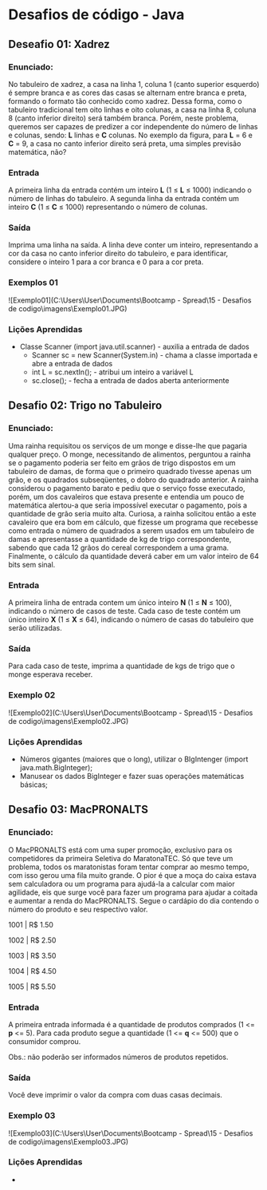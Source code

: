 # Desafios de código - Java



## Deseafio 01: Xadrez

### Enunciado: 

No tabuleiro de xadrez, a casa na linha 1, coluna 1 (canto superior esquerdo) é sempre branca e as cores das casas se alternam entre branca e preta, formando o formato tão conhecido como xadrez. Dessa forma, como o tabuleiro tradicional tem oito linhas e oito colunas, a casa na linha 8, coluna 8 (canto inferior direito) será também branca. Porém, neste problema, queremos ser capazes de predizer a cor independente do número de linhas e colunas, sendo: **L** linhas e **C** colunas. No exemplo da figura, para **L** = 6 e **C** = 9, a casa no canto inferior direito será preta, uma simples previsão matemática, não?



### Entrada

A primeira linha da entrada contém um inteiro **L** (1 ≤ **L** ≤ 1000) indicando o número de linhas do tabuleiro.
A segunda linha da entrada contém um inteiro **C** (1 ≤ **C** ≤ 1000) representando o número de colunas.



### Saída 

Imprima uma linha na saída. A linha deve conter um inteiro, representando a cor da casa no canto inferior direito do tabuleiro, e para identificar, considere o inteiro 1 para a cor branca e 0 para a cor preta.

### Exemplos 01

![Exemplo01](C:\Users\User\Documents\Bootcamp - Spread\15 - Desafios de codigo\imagens\Exemplo01.JPG)



### Lições Aprendidas

- Classe Scanner (import java.util.scanner) - auxilia a entrada de dados
  - Scanner sc = new Scanner(System.in) - chama a classe importada e abre a entrada de dados
  - int L = sc.nextIn(); - atribui um inteiro a variável L
  - sc.close(); - fecha a entrada de dados aberta anteriormente



## Desafio 02: Trigo no Tabuleiro



### Enunciado:

Uma rainha requisitou os serviços de um monge e disse-lhe que pagaria qualquer preço. O monge, necessitando de alimentos, perguntou a rainha se o pagamento poderia ser feito em grãos de trigo dispostos em um tabuleiro de damas, de forma que o primeiro quadrado tivesse apenas um grão, e os quadrados subseqüentes, o dobro do quadrado anterior. A rainha considerou o pagamento barato e pediu que o serviço fosse executado, porém, um dos cavaleiros que estava presente e entendia um pouco de matemática alertou-a que seria impossível executar o pagamento, pois a quantidade de grão seria muito alta. Curiosa, a rainha solicitou então a este cavaleiro que era bom em cálculo, que fizesse um programa que recebesse como entrada o número de quadrados a serem usados em um tabuleiro de damas e apresentasse a quantidade de kg de trigo correspondente, sabendo que cada 12 grãos do cereal correspondem a uma grama. Finalmente, o cálculo da quantidade deverá caber em um valor inteiro de 64 bits sem sinal.



### Entrada

A primeira linha de entrada contem um único inteiro **N** (1 ≤ **N** ≤ 100), indicando o número de casos de teste. Cada caso de teste contém um único inteiro **X** (1 ≤ **X** ≤ 64), indicando o número de casas do tabuleiro que serão utilizadas.



### Saída

Para cada caso de teste, imprima a quantidade de kgs de trigo que o monge esperava receber.



### Exemplo 02

![Exemplo02](C:\Users\User\Documents\Bootcamp - Spread\15 - Desafios de codigo\imagens\Exemplo02.JPG)



### Lições Aprendidas

- Números gigantes (maiores que o long), utilizar o BIgIntenger (import java.math.BigInteger);
- Manusear os dados BigInteger e fazer suas operações matemáticas básicas;



## Desafio 03: MacPRONALTS



### Enunciado:

O MacPRONALTS está com uma super promoção, exclusivo para os competidores da primeira Seletiva do MaratonaTEC. Só que teve um problema, todos os maratonistas foram tentar comprar ao mesmo tempo, com isso gerou uma fila muito grande. O pior é que a moça do caixa estava sem calculadora ou um programa para ajudá-la a calcular com maior agilidade, eis que surge você para fazer um programa para ajudar a coitada e aumentar a renda do MacPRONALTS. Segue o cardápio do dia contendo o número do produto e seu respectivo valor.

1001 | R$ 1.50

1002 | R$ 2.50

1003 | R$ 3.50

1004 | R$ 4.50

1005 | R$ 5.50



### Entrada

A primeira entrada informada é a quantidade de produtos comprados (1 <= **p** <= 5). Para cada produto segue a quantidade (1 <= **q** <= 500) que o consumidor comprou.

Obs.: não poderão ser informados números de produtos repetidos.

### Saída

Você deve imprimir o valor da compra com duas casas decimais.



### Exemplo 03

![Exemplo03](C:\Users\User\Documents\Bootcamp - Spread\15 - Desafios de codigo\imagens\Exemplo03.JPG)



### Lições Aprendidas

- 